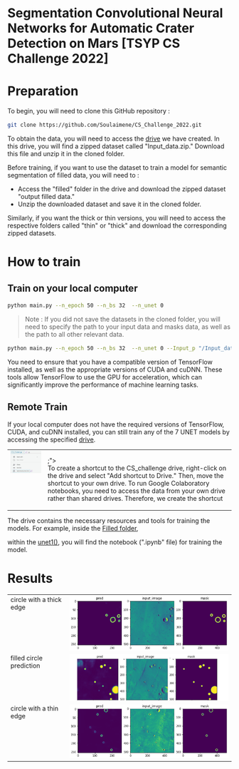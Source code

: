 # Segmentation Convolutional Neural Networks for Automatic Crater Detection on Mars [TSYP CS Challenge 2022]
# Preparation
To begin, you will need to clone this GitHub repository :
```bash 
git clone https://github.com/Soulaimene/CS_Challenge_2022.git

```
To obtain the data, you will need to access the [drive](https://drive.google.com/drive/folders/1W23o71RVu513O8AT20DxYGukyeAhguD6?usp=sharing) we have created. In this drive, you will find a zipped dataset called "Input_data.zip." Download this file and unzip it in the cloned folder.

Before training, if you want to use the dataset to train a model for semantic segmentation of filled data, you will need to : 
* Access the "filled" folder in the drive and download the zipped dataset "output filled data." 
* Unzip the downloaded dataset and save it in the cloned folder. 

Similarly, if you want the thick or thin versions, you will need to access the respective folders called "thin" or "thick" and download the corresponding zipped datasets.
# How to train
## Train on your local computer
```bash 
python main.py --n_epoch 50 --n_bs 32  --n_unet 0
```
> Note : If you did not save the datasets in the cloned folder, you will need to specify the path to your input data and masks data, as well as the path to all other relevant data.
```bash 
python main.py --n_epoch 50 --n_bs 32  --n_unet 0 --Input_p "/Input_data_path/" --mask_p "/mask_data_path/"
```
You need to ensure that you have a compatible version of TensorFlow installed, as well as the appropriate versions of CUDA and cuDNN. These tools allow TensorFlow to use the GPU for acceleration, which can significantly improve the performance of machine learning tasks. 
## Remote Train

If your local computer does not have the required versions of TensorFlow, CUDA, and cuDNN installed, you can still train any of the 7 UNET models by accessing the specified [drive](https://drive.google.com/drive/folders/1W23o71RVu513O8AT20DxYGukyeAhguD6?usp=share_link).

<table>
  <tr>
    <td valign="top"><img src="imgs/drive_shortcut.jpg" alt="shortcut",width="40%"> </td>
    <td valign="top"><p>;"><br/>To create a shortcut to the CS_challenge drive, right-click on the drive and select "Add shortcut to Drive." Then, 
    move the shortcut to your own drive.
    To run Google Colaboratory notebooks, you need to access the data from your own drive rather than shared drives. Therefore, we create the shortcut</p> </td>
  </tr>
</table>

The drive contains the necessary resources and tools for training the models. For example, inside the [Filled folder](https://drive.google.com/drive/folders/1W23o71RVu513O8AT20DxYGukyeAhguD6?usp=sharing), 

within the [unet1()](https://drive.google.com/drive/folders/12WbBJm1f62Z40l8QBV9mZRXNbk68IZcR?usp=sharing), 
you will find the notebook (".ipynb" file) for training the model.

# Results 
<table>
  <tr>
    <td valign="top">  circle with a thick edge </td>
    <td valign="top"> <img src="imgs/thick.png" alt="thick",width="40%"></td>
  </tr>
  <tr>
    <td valign="top"> filled circle prediction </td>
    <td valign="top"><img src="imgs/filled.png" alt="filled",width="40%"> </td>
  </tr>
   <tr>
    <td valign="top"> circle with a thin edge </td>
    <td valign="top"><img src="imgs/thin.png" alt="filled",width="40%"> </td>
  </tr>

</table>
